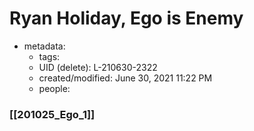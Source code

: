 # Ryan Holiday, Ego is Enemy

- metadata:
	- tags: 
	- UID (delete): L-210630-2322
	- created/modified: June 30, 2021 11:22 PM
	- people: 


### [[201025_Ego_1]]